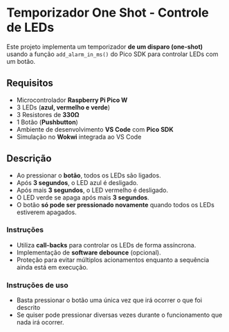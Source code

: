 # Temporizador One Shot - Controle de LEDs

Este projeto implementa um temporizador **de um disparo (one-shot)** usando a função `add_alarm_in_ms()` do Pico SDK para controlar LEDs com um botão.

## Requisitos

- Microcontrolador **Raspberry Pi Pico W**
- 3 LEDs (**azul, vermelho e verde**)
- 3 Resistores de **330Ω**
- 1 Botão (**Pushbutton**)
- Ambiente de desenvolvimento **VS Code** com **Pico SDK**
- Simulação no **Wokwi** integrada ao VS Code

## Descrição

- Ao pressionar o **botão**, todos os LEDs são ligados.
- Após **3 segundos**, o LED azul é desligado.
- Após mais **3 segundos**, o LED vermelho é desligado.
- O LED verde se apaga após mais **3 segundos**.
- O botão **só pode ser pressionado novamente** quando todos os LEDs estiverem apagados.

### Instruções

- Utiliza **call-backs** para controlar os LEDs de forma assíncrona.
- Implementação de **software debounce** (opcional).
- Proteção para evitar múltiplos acionamentos enquanto a sequência ainda está em execução.

### Instruções de uso
- Basta pressionar o botão uma única vez que irá ocorrer o que foi descrito
- Se quiser pode pressionar diversas vezes durante o funcionamento que nada irá ocorrer.


